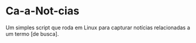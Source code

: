 # Ca-a-Not-cias
Um simples script que roda em Linux para capturar notícias relacionadas a um termo [de busca].
